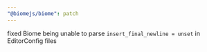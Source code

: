 ```yaml
---
"@biomejs/biome": patch
---
```


fixed Biome being unable to parse `insert_final_newline = unset` in EditorConfig files
